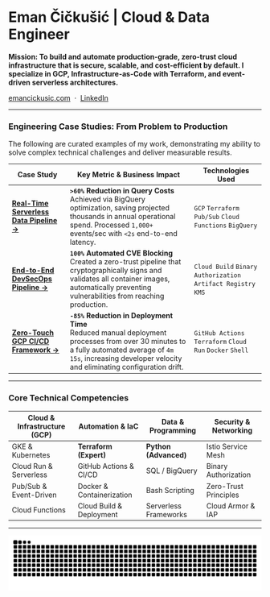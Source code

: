 # Eman Čičkušić | Cloud & Data Engineer

**Mission: To build and automate production-grade, zero-trust cloud infrastructure that is secure, scalable, and cost-efficient by default. I specialize in GCP, Infrastructure-as-Code with Terraform, and event-driven serverless architectures.**

[emancickusic.com](https://emancickusic.com/) &nbsp;&middot;&nbsp; [LinkedIn](https://www.linkedin.com/in/eman-cickusic/) 

---

### Engineering Case Studies: From Problem to Production

The following are curated examples of my work, demonstrating my ability to solve complex technical challenges and deliver measurable results.

| Case Study | Key Metric & Business Impact | Technologies Used |
|---|---|---|
| **[Real-Time Serverless Data Pipeline &rarr;](https://github.com/eman-cickusic/Real-Time-Serverless-Data-Pipeline-on-Google-Cloud)** | **`>60%` Reduction in Query Costs** <br/> Achieved via BigQuery optimization, saving projected thousands in annual operational spend. Processed `1,000+` events/sec with `<2s` end-to-end latency. | `GCP` `Terraform` `Pub/Sub` `Cloud Functions` `BigQuery` |
| **[End-to-End DevSecOps Pipeline &rarr;](https://github.com/eman-cickusic/Secure-Software-Delivery)** | **`100%` Automated CVE Blocking** <br/> Created a zero-trust pipeline that cryptographically signs and validates all container images, automatically preventing vulnerabilities from reaching production. | `Cloud Build` `Binary Authorization` `Artifact Registry` `KMS` |
| **[Zero-Touch GCP CI/CD Framework &rarr;](https://github.com/eman-cickusic/gcp-cicd-demo)** | **`-85%` Reduction in Deployment Time** <br/> Reduced manual deployment processes from over 30 minutes to a fully automated average of `4m 15s`, increasing developer velocity and eliminating configuration drift. | `GitHub Actions` `Terraform` `Cloud Run` `Docker` `Shell` |

---

### Core Technical Competencies

| **Cloud & Infrastructure (GCP)** | **Automation & IaC** | **Data & Programming** | **Security & Networking** |
|---|---|---|---|
| GKE & Kubernetes | **Terraform (Expert)** | **Python (Advanced)** | Istio Service Mesh |
| Cloud Run & Serverless | GitHub Actions & CI/CD | SQL / BigQuery | Binary Authorization |
| Pub/Sub & Event-Driven | Docker & Containerization | Bash Scripting | Zero-Trust Principles |
| Cloud Functions | Cloud Build & Deployment | Serverless Frameworks | Cloud Armor & IAP |

---

<div align="center">
  <picture>
    <source media="(prefers-color-scheme: dark)" srcset="https://raw.githubusercontent.com/eman-cickusic/eman-cickusic/output/github-snake-dark.svg">
    <source media="(pre-fers-color-scheme: light)" srcset="https://raw.githubusercontent.com/eman-cickusic/eman-cickusic/output/github-snake.svg">
    <img alt="github snake animation" src="https://raw.githubusercontent.com/eman-cickusic/eman-cickusic/output/github-snake.svg">
  </picture>
</div>
